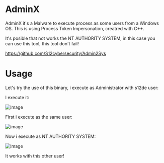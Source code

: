 # AdminX
AdminX it's a Malware to execute process as some users from a Windows OS. This is using Process Token Impersonation, creatred with C++.

It's posible that not works the NT AUTHORITY SYSTEM, in this case you can use this tool, this tool don't fail!

https://github.com/S12cybersecurity/Admin2Sys

# Usage
Let's try the use of this binary, i execute as Administrator with s12de user:

I execute it:

![image](https://user-images.githubusercontent.com/79543461/236292343-7c4c803a-17e8-4035-9d78-6e64b7ac2f05.png)

First i execute as the same user:

![image](https://user-images.githubusercontent.com/79543461/236292378-3f41ad7a-698c-4086-91e4-9c9adfa93363.png)

Now i execute as NT AUTHORITY SYSTEM:

![image](https://user-images.githubusercontent.com/79543461/236292441-aa5b545f-4438-4db3-b747-000a291090f7.png)

It works with this other user!
